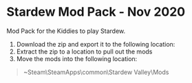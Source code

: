 # Stardew Mod Pack - Nov 2020
Mod Pack for the Kiddies to play Stardew. 
1. Download the zip and export it to the following location:
2. Extract the zip to a location to pull out the mods
3. Move the mods into the following location:
> ~Steam\SteamApps\common\Stardew Valley\Mods
